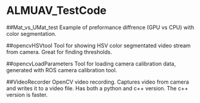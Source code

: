 # ALMUAV_TestCode

##Mat_vs_UMat_test
Example of preformance diffrence (GPU vs CPU) with color segmentation.

##opencvHSVtool
Tool for showing HSV color segmentated video stream from camera. Great for finding thresholds.

##opencvLoadParameters
Tool for loading camera calibration data, generated with ROS camera calibration tool.

##VideoRecorder
OpenCV video recording. Captures video from camera and writes it to a video file. Has both a python and c++ version. The c++ version is faster.
